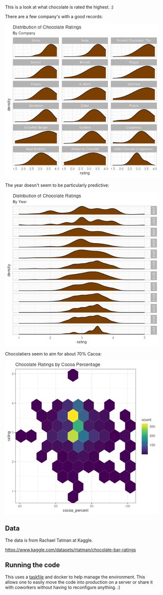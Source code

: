 This is a look at what chocolate is rated the highest. :)

There are a few company's with a good records:

![chocolate rating by year](images/rating_dist_by_company.png)

The year doesn't seem to be particularly predictive:

![chocolate rating by year](images/rating_dist_by_year.png)

Chocolatiers seem to aim for about 70% Cacoa:

![Rating by Coca Percentage](images/rating_by_cocoa_percent.png)

## Data

The data is from Rachael Tatman at Kaggle.

https://www.kaggle.com/datasets/rtatman/chocolate-bar-ratings

## Running the code

This uses a [taskfile](https://taskfile.dev/) and docker to help manage the environment. This allows one to easily move the code into production on a server or share it with coworkers without having to reconfigure anything. :)
